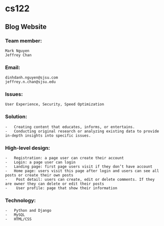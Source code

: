 # cs122


## Blog Website

### Team member:
	Mark Nguyen
	Jeffrey Chan
### Email:
	dinhdanh.nguyen@sjsu.com
	jeffrey.n.chan@sjsu.edu
### Issues: 
    User Experience, Security, Speed Optimization
### Solution:
    -   Creating content that educates, informs, or entertains. 
    -   Conducting original research or analyzing existing data to provide in-depth insights into specific issues.
### High-level design:
    -   Registration: a page user can create their account
    -   Login: a page user can login
    -   Landing page: first page users visit if they don’t have account
    -   Home page: users visit this page after login and users can see all posts or create their own posts
    -    Post detail: users can create, edit or delete comments. If they are owner they can delete or edit their posts
    -    User profile: page that show their information
### Technology:
    -   Python and Django
    -   MySQL
    -   HTML/CSS
